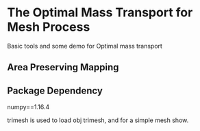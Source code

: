 # The Optimal Mass Transport for Mesh Process
Basic tools  and some demo for Optimal mass transport

## Area Preserving Mapping




## Package Dependency
numpy==1.16.4


trimesh is used to load obj trimesh, and for a simple mesh show.



